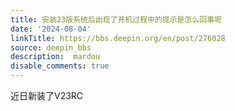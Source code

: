 ```yaml
---
title: 安装23版系统后出现了开机过程中的提示是怎么回事呢
date: '2024-08-04'
linkTitle: https://bbs.deepin.org/en/post/276028
source: deepin_bbs
description:  mardou 
disable_comments: true
---
```

近日新装了V23RC
